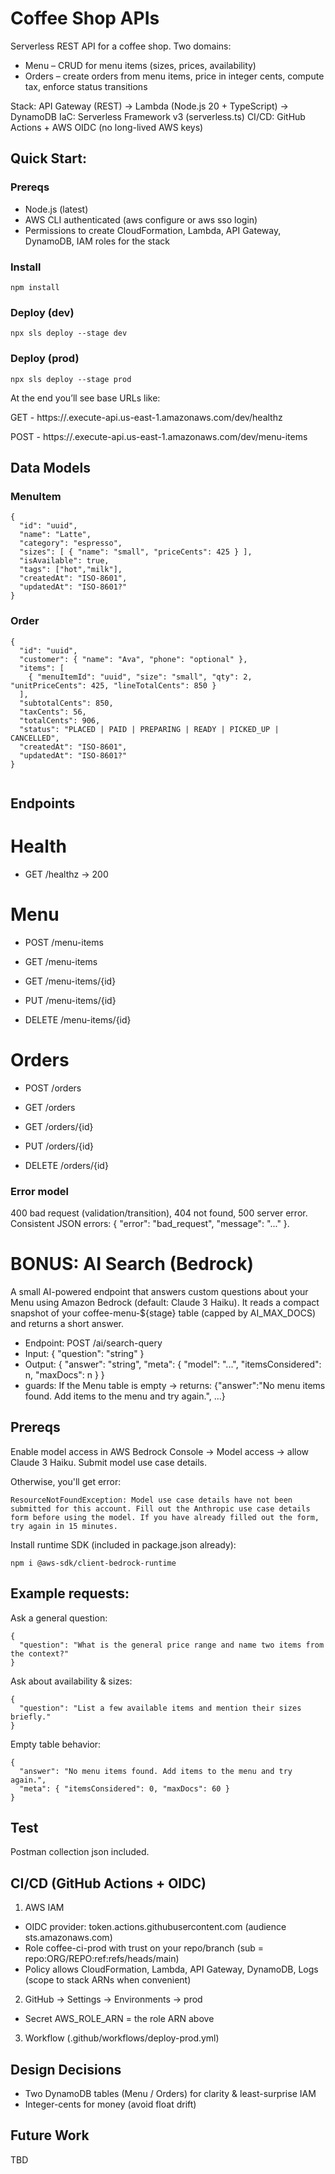 # Coffee Shop APIs

Serverless REST API for a coffee shop. Two domains:

- Menu – CRUD for menu items (sizes, prices, availability)
- Orders – create orders from menu items, price in integer cents, compute tax, enforce status transitions

Stack: API Gateway (REST) → Lambda (Node.js 20 + TypeScript) → DynamoDB
IaC: Serverless Framework v3 (serverless.ts)
CI/CD: GitHub Actions + AWS OIDC (no long-lived AWS keys)

## Quick Start:

### Prereqs

- Node.js (latest)
- AWS CLI authenticated (aws configure or aws sso login)
- Permissions to create CloudFormation, Lambda, API Gateway, DynamoDB, IAM roles for the stack

### Install

```
npm install
```

### Deploy (dev)

```
npx sls deploy --stage dev
```

### Deploy (prod)

```
npx sls deploy --stage prod
```

At the end you’ll see base URLs like:

GET - https://<api-id>.execute-api.us-east-1.amazonaws.com/dev/healthz

POST - https://<api-id>.execute-api.us-east-1.amazonaws.com/dev/menu-items

## Data Models

### MenuItem

```
{
  "id": "uuid",
  "name": "Latte",
  "category": "espresso",
  "sizes": [ { "name": "small", "priceCents": 425 } ],
  "isAvailable": true,
  "tags": ["hot","milk"],
  "createdAt": "ISO-8601",
  "updatedAt": "ISO-8601?"
}

```

### Order

```
{
  "id": "uuid",
  "customer": { "name": "Ava", "phone": "optional" },
  "items": [
    { "menuItemId": "uuid", "size": "small", "qty": 2, "unitPriceCents": 425, "lineTotalCents": 850 }
  ],
  "subtotalCents": 850,
  "taxCents": 56,
  "totalCents": 906,
  "status": "PLACED | PAID | PREPARING | READY | PICKED_UP | CANCELLED",
  "createdAt": "ISO-8601",
  "updatedAt": "ISO-8601?"
}


```

## Endpoints

# Health

- GET /healthz → 200

# Menu

- POST /menu-items

- GET /menu-items

- GET /menu-items/{id}

- PUT /menu-items/{id}

- DELETE /menu-items/{id}

# Orders

- POST /orders

- GET /orders

- GET /orders/{id}

- PUT /orders/{id}

- DELETE /orders/{id}

### Error model

400 bad request (validation/transition), 404 not found, 500 server error.
Consistent JSON errors: { "error": "bad_request", "message": "..." }.

# BONUS: AI Search (Bedrock)

A small AI-powered endpoint that answers custom questions about your Menu using Amazon Bedrock (default: Claude 3 Haiku). It reads a compact snapshot of your coffee-menu-${stage} table (capped by AI_MAX_DOCS) and returns a short answer.

- Endpoint: POST /ai/search-query
- Input: { "question": "string" }
- Output: { "answer": "string", "meta": { "model": "...", "itemsConsidered": n, "maxDocs": n } }
- guards: If the Menu table is empty → returns: {"answer":"No menu items found. Add items to the menu and try again.", ...}

## Prereqs

Enable model access in AWS Bedrock Console → Model access → allow Claude 3 Haiku. Submit model use case details.

Otherwise, you'll get error:

```
ResourceNotFoundException: Model use case details have not been submitted for this account. Fill out the Anthropic use case details form before using the model. If you have already filled out the form, try again in 15 minutes.
```

Install runtime SDK (included in package.json already):

```
npm i @aws-sdk/client-bedrock-runtime
```

## Example requests:

Ask a general question:

```
{
  "question": "What is the general price range and name two items from the context?"
}
```

Ask about availability & sizes:

```
{
  "question": "List a few available items and mention their sizes briefly."
}
```

Empty table behavior:

```
{
  "answer": "No menu items found. Add items to the menu and try again.",
  "meta": { "itemsConsidered": 0, "maxDocs": 60 }
}

```

## Test

Postman collection json included.

## CI/CD (GitHub Actions + OIDC)

1. AWS IAM

- OIDC provider: token.actions.githubusercontent.com (audience sts.amazonaws.com)
- Role coffee-ci-prod with trust on your repo/branch (sub = repo:ORG/REPO:ref:refs/heads/main)
- Policy allows CloudFormation, Lambda, API Gateway, DynamoDB, Logs (scope to stack ARNs when convenient)

2. GitHub → Settings → Environments → prod

- Secret AWS_ROLE_ARN = the role ARN above

3. Workflow (.github/workflows/deploy-prod.yml)

## Design Decisions

- Two DynamoDB tables (Menu / Orders) for clarity & least-surprise IAM
- Integer-cents for money (avoid float drift)

## Future Work

TBD
